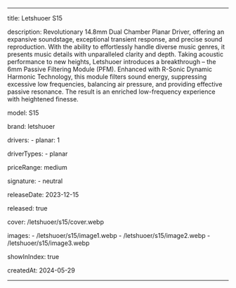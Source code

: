 ---

title: Letshuoer S15

description: Revolutionary 14.8mm Dual Chamber Planar Driver, offering an expansive soundstage, exceptional transient response, and precise sound reproduction. With the ability to effortlessly handle diverse music genres, it presents music details with unparalleled clarity and depth. Taking acoustic performance to new heights, Letshuoer introduces a breakthrough – the 6mm Passive Filtering Module (PFM). Enhanced with R-Sonic Dynamic Harmonic Technology, this module filters sound energy, suppressing excessive low frequencies, balancing air pressure, and providing effective passive resonance. The result is an enriched low-frequency experience with heightened finesse.

model: S15

brand: letshuoer

drivers: 
    - planar: 1

driverTypes:
    - planar
    
priceRange: medium

signature:
    - neutral

releaseDate: 2023-12-15

released: true



cover: /letshuoer/s15/cover.webp

images: 
    - /letshuoer/s15/image1.webp
    - /letshuoer/s15/image2.webp 
    - /letshuoer/s15/image3.webp
    

showInIndex: true

createdAt: 2024-05-29



---